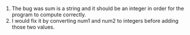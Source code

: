 1. The bug was sum is a string and it should be an integer in order for the program to compute correctly. 
2. I would fix it by converting num1 and num2 to integers before adding those two values. 